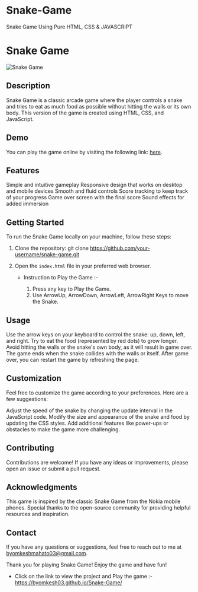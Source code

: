 # Snake-Game
Snake Game  Using Pure HTML, CSS &amp; JAVASCRIPT


# Snake Game
 ![Snake Game](./screenshots/Snake-Game.png)

## Description
Snake Game is a classic arcade game where the player controls a snake and tries to eat as much food as possible without hitting the walls or its own body. This version of the game is created using HTML, CSS, and JavaScript.


## Demo
You can play the game online by visiting the following link: [here](https://byomkesh03.github.io/Snake-Game/).



## Features
Simple and intuitive gameplay
Responsive design that works on desktop and mobile devices
Smooth and fluid controls
Score tracking to keep track of your progress
Game over screen with the final score
Sound effects for added immersion


## Getting Started
To run the Snake Game locally on your machine, follow these steps:

1. Clone the repository: git clone https://github.com/your-username/snake-game.git

2. Open the `index.html` file in your preferred web browser.


    * Instruction to Play the Game :- 
    
         1. Press any key to Play the Game. 
         2. Use ArrowUp, ArrowDown, ArrowLeft, ArrowRight Keys to move the Snake. 


## Usage
Use the arrow keys on your keyboard to control the snake: up, down, left, and right.
Try to eat the food (represented by red dots) to grow longer.
Avoid hitting the walls or the snake's own body, as it will result in game over.
The game ends when the snake collides with the walls or itself.
After game over, you can restart the game by refreshing the page.


## Customization
Feel free to customize the game according to your preferences. Here are a few suggestions:

Adjust the speed of the snake by changing the update interval in the JavaScript code.
Modify the size and appearance of the snake and food by updating the CSS styles.
Add additional features like power-ups or obstacles to make the game more challenging.


## Contributing
Contributions are welcome! If you have any ideas or improvements, please open an issue or submit a pull request.


## Acknowledgments
This game is inspired by the classic Snake Game from the Nokia mobile phones.
Special thanks to the open-source community for providing helpful resources and inspiration.


## Contact
If you have any questions or suggestions, feel free to reach out to me at byomkeshmahato03@gmail.com.

Thank you for playing Snake Game! Enjoy the game and have fun!



* Click on the link to view the project and Play the game :- https://byomkesh03.github.io/Snake-Game/


    
    
